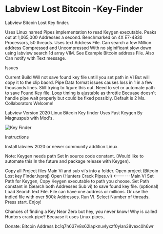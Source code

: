 # Labview Lost Bitcoin -Key-Finder
 Labview Bitcoin Lost Key finder.

Uses Linux named Pipes implementation to read Keygen executable. Peaks out at 1,065,000 Addresses a second.
Benchmarked on 4X E7-4830 Processors, 50 threads. Uses text Address File.
Can search a few Million address Compressed and Uncompressed With no siginificant slow down using labview search 1d array VIM. 
See Example Bitcoin address File. Also Can notify with Text message. 

Issues

 Current Build Will not save found key file untill you set path in VI But will copy it to the clip baord. 
 Pipe Data format issues causes loss in 1 in a few thousands lines. Still trying to figure this out. 
 Need to set or automate path to save Found Key file. Loop timing is ajustable as throttle
 Becuase doesn't handle pipe wait properly but could be fixed possibly. Default is 2 Ms.
 Collaborators Welcome!

Labview Version 2020 Linux Bitcoin Key finder
Uses Fast Keygen By Magnuspub with Mod's. 




![Key Finder](https://user-images.githubusercontent.com/36019554/180500126-c5626ea6-956f-4d81-bfd4-71770173cb0f.jpg)





Instructions 

Install labview 2020 or newer community addition Linux. 

Note: Keygen needs path Set In source code constant. (Would like to automate this In the future and package release with Keygen).

Copy all Project files Main Vi and sub vi's into a folder.
Open project (Bitcoin Lost key Finder.lvproj)
Open (Hunters Crack Pipes.vi) <------Main VI
Set Path for Keygen, Copy Keygen executable to path you choose.
Set Path constant in (Search both Addresses Sub vi) to save found key file. (optional)
Load Search text File. File can have one address or millions. Or use the indled file with over 500k Addresses. 
Run VI. 
Select Number of threads. 
Press start. Enjoy! 

Chances of finding a Key Near Zero but hey, you never know! 
Why is called Hunters crack pipe? Becuase it uses Linux pipes..

Donate: Bitcoin Address  bc1q7h637v8x62lapknuvlyxzf0ylan38vexc0h6wr


